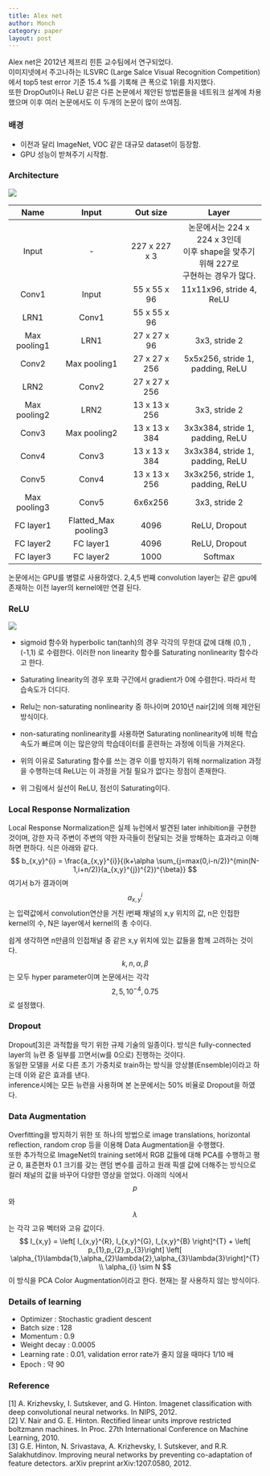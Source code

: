```yaml
---
title: Alex net
author: Monch
category: paper
layout: post
---
```




Alex net은 2012년 제프리 힌튼 교수팀에서 연구되었다.  
이미지넷에서 주고나하는 ILSVRC (Large Salce Visual Recognition Competition)에서 top5 test error 기준 15.4 %를 기록해 큰 폭으로 1위를 차지했다.   
또한 DropOut이나 ReLU 같은 다른 논문에서 제안된 방법론들을 네트워크 설계에 차용했으며 이후 여러 논문에서도 이 두개의 논문이 많이 쓰여짐.

<h3>배경</h3>

- 이전과 달리 ImageNet, VOC 같은 대규모 dataset이 등장함.
- GPU 성능이 받쳐주기 시작함.



<h3>Architecture</h3>

<img src="{{'assets/picture/alexnet_ex1.jpg' | relative_url}}">

|     Name     |        Input         |   Out size    |                            Layer                             |
| :----------: | :------------------: | :-----------: | :----------------------------------------------------------: |
|    Input     |          -           | 227 x 227 x 3 | 논문에서는 224 x 224 x 3인데<br />이후 shape을 맞추기 위해 227로<br /> 구현하는 경우가 많다. |
|    Conv1     |        Input         | 55 x 55 x 96  |                   11x11x96, stride 4, ReLU                   |
|     LRN1     |        Conv1         | 55 x 55 x 96  |                                                              |
| Max pooling1 |         LRN1         | 27 x 27 x 96  |                        3x3, stride 2                         |
|    Conv2     |     Max pooling1     | 27 x 27 x 256 |               5x5x256, stride 1, padding, ReLU               |
|     LRN2     |        Conv2         | 27 x 27 x 256 |                                                              |
| Max pooling2 |         LRN2         | 13 x 13 x 256 |                        3x3, stride 2                         |
|    Conv3     |     Max pooling2     | 13 x 13 x 384 |               3x3x384, stride 1, padding, ReLU               |
|    Conv4     |        Conv3         | 13 x 13 x 384 |               3x3x384, stride 1, padding, ReLU               |
|    Conv5     |        Conv4         | 13 x 13 x 256 |               3x3x256, stride 1, padding, ReLU               |
| Max pooling3 |        Conv5         |    6x6x256    |                        3x3, stride 2                         |
|  FC layer1   | Flatted_Max pooling3 |     4096      |                        ReLU, Dropout                         |
|  FC layer2   |      FC layer1       |     4096      |                        ReLU, Dropout                         |
|  FC layer3   |      FC layer2       |     1000      |                           Softmax                            |

논문에서는 GPU를 병렬로 사용하였다. 2,4,5 번째 convolution layer는 같은 gpu에 존재하는 이전 layer의 kernel에만 연결 된다.



<h3>ReLU</h3>

<img src="{{'assets/picture/alexnet_ex2.jpg' | relative_url}}">

- sigmoid 함수와 hyperbolic tan(tanh)의 경우 각각의 무한대 값에 대해 (0,1) , (-1,1) 로 수렴한다. 이러한 non linearity 함수를 Saturating nonlinearity 함수라고 한다.
- Saturating linearity의 경우 포화 구간에서 gradient가 0에 수렴한다. 따라서 학습속도가 더디다.
- Relu는 non-saturating nonlinearity 중 하나이며 2010년 nair[2]에 의해 제안된 방식이다. 

- non-saturating nonlinearity를 사용하면 Saturating nonlinearity에 비해 학습속도가 빠르며 이는 많은양의 학습데이터를 훈련하는 과정에 이득을 가져온다.
- 위의 이유로 Saturating 함수를 쓰는 경우 이를 방지하기 위해 normalization 과정을 수행하는데 ReLU는 이 과정을 거칠 필요가 없다는 장점이 존재한다.
- 위 그림에서 실선이 ReLU, 점선이 Saturating이다.



<h3>Local Response Normalization</h3>

Local Response Normalization은 실제 뉴런에서 발견된 later inhibition을 구현한 것이며, 강한 자극 주변이 주변의 약한 자극들이 전달되는 것을 방해하는 효과라고 이해하면 편하다. 식은 아래와 같다.
$$
b_{x,y}^{i} = \frac{a_{x,y}^{i}}{(k+\alpha \sum_{j=max(0,i-n/2)}^{min(N-1,i+n/2)}(a_{x,y}^{j})^{2})^{\beta}}
$$
여기서 b가 결과이며 $$a_{x,y}^{i}$$는 입력값에서 convolution연산을 거친 i번째 채널의 x,y 위치의 값, n은 인접한 kernel의 수, N은 layer에서 kernel의 총 수이다.  

쉽게 생각하면 n만큼의 인접채널 중 같은 x,y 위치에 있는 값들을 함께 고려하는 것이다.  
$$k,n,\alpha,\beta$$는 모두 hyper parameter이며 논문에서는 각각 $$2,5,10^{-4},0.75$$로 설정했다.



<h3>Dropout</h3>

Dropout[3]은 과적합을 막기 위한 규제 기술의 일종이다.  방식은 fully-connected layer의 뉴련 중 일부를 끄면서(w를 0으로) 진행하는 것이다.  
동일한 모델을 서로 다른 초기 가중치로 train하는 방식을 앙상블(Ensemble)이라고 하는데 이와 같은 효과를 낸다.  
inference시에는 모든 뉴련을 사용하며 본 논문에서는 50% 비율로 Dropout을 하였다.



<h3>Data Augmentation</h3>

Overfitting을 방지하기 위한 또 하나의 방법으로 image translations, horizontal reflection, random crop 등을 이용해 Data Augmentation을 수행했다.  
또한 추가적으로 ImageNet의 training set에서 RGB 값들에 대해 PCA를 수행하고 평균 0, 표준편차 0.1 크기를 갖는 랜덤 변수를 곱하고 원래 픽셀 값에 더해주는 방식으로 컬러 채널의 값을 바꾸어 다양한 영상을 얻었다. 아래의 식에서 $$p$$와 $$\lambda$$는 각각 고유 벡터와 고유 값이다.
$$
I_{x,y} = \left[ I_{x,y}^{R}, I_{x,y}^{G}, I_{x,y}^{B} \right]^{T} + \left[ p_{1},p_{2},p_{3}\right] \left[ \alpha_{1}\lambda{1},\alpha_{2}\lambda{2},\alpha_{3}\lambda{3}\right]^{T} \\
\alpha_{i} \sim  N
$$
이 방식을 PCA Color Augmentation이라고 한다. 현재는 잘 사용하지 않는 방식이다.



<h3>Details of learning</h3>

- Optimizer : Stochastic gradient descent
- Batch size : 128
- Momentum : 0.9
- Weight decay : 0.0005
- Learning rate : 0.01, validation error rate가 줄지 않을 때마다 1/10 배
- Epoch : 약 90



<h3>Reference</h3>

[1] A. Krizhevsky, I. Sutskever, and G. Hinton. Imagenet classification with deep convolutional neural networks. In NIPS, 2012.  
[2] V. Nair and G. E. Hinton. Rectified linear units improve restricted boltzmann machines. In Proc. 27th
International Conference on Machine Learning, 2010.  
[3] G.E. Hinton, N. Srivastava, A. Krizhevsky, I. Sutskever, and R.R. Salakhutdinov. Improving neural networks
by preventing co-adaptation of feature detectors. arXiv preprint arXiv:1207.0580, 2012.